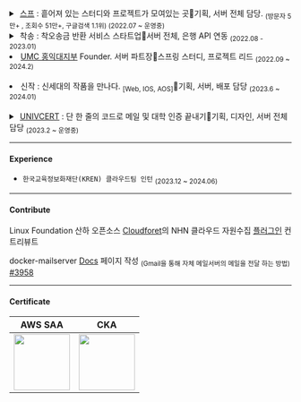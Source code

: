 <details>
 <summary>
         &nbsp;<a href = "https://soup.pw">스프</a> : 흩어져 있는 스터디와 프로젝트가 모여있는 곳🔹기획, 서버 전체 담당.  <sub>(방문자 5만+ , 조회수 51만+, 구글검색 1.1위) (2022.07 ~ 운영중)</sub>
 </summary>
&nbsp;
 
![soup2](https://user-images.githubusercontent.com/94730032/208659106-16f7d859-40e2-4217-832f-5cc04d10e1ff.png)

![image](https://github.com/in-seo/SouP/assets/94730032/d991cc97-f476-4e62-890e-424428a5d489)

</details>


 <details> &nbsp;
     <summary>
          &nbsp;착송 : 착오송금 반환 서비스 스타트업🔹서버 전체, 은행 API 연동  <sub>(2022.08 - 2023.01)  </sub> 
     </summary>
&nbsp;
 <sub> 
  
  [ 금융기관 선정 서비스 '착송' ] <br>
  
  2022 예비창업패키지(정부지원사업) 선정 서비스 <br>
  
  2022 부산은행 썸인큐베이터 7기 선정 서비스 <br>
  
  2022 부산 창업 촉진 사업 액셀러레이팅 선정 기업 <br>
  
  2022 부산 클라우드 엑스포 전시 서비스 <br>
  
  2022 부산 혁신 창업기업 육성 플랫폼(BIGS) 사업 우수 기업 선정 <br>
  
  <a href = "https://n.news.naver.com/article/014/0004938410">출시 기사 링크</a>
  
 </sub> 
 
![회사소개 삽입 이미지 2 (1)](https://user-images.githubusercontent.com/94730032/201576242-11cdfd72-fe51-46df-909d-4e478c0f91f1.svg)

![(figma) 엑스포 벽면 그래픽 디자인_3 (1)](https://user-images.githubusercontent.com/94730032/201576237-71d333ae-26c9-43c3-8f73-c2fc3968b356.svg)


 </details>
 
<li> <a href = "https://github.com/HIUMC"> UMC 홍익대지부</a> Founder.  서버 파트장🔹스프링 스터디, 프로젝트 리드  <sub>(2022.09 ~ 2024.2)  </sub> </li>
&nbsp;
<li> 신작 </a>: 신세대의 작품을 만나다. <sub>[Web, IOS, AOS]</sub>🔹기획, 서버, 배포 담당 <sub>(2023.6 ~ 2024.01) </sub> </li>
&nbsp;
 
 <details> &nbsp;
 <summary>
         &nbsp;<a href = "https://univcert.com">UNIVCERT</a> : 단 한 줄의 코드로 메일 및 대학 인증 끝내기🔹기획, 디자인, 서버 전체 담당 <sub>(2023.2 ~ 운영중)  </sub> 
 </summary>
 
 ## 🐣 초보자를 위한 UnivCert의 라이브러리 배포

자세한 설명은 [해당 사이트](https://univcert.com/)에서도 확인하실 수 있습니다.

💡 build.gradle에 해당 코드 두 줄 추가

```
repositories{
  ...
  maven {url 'https://jitpack.io'}
}

dependencies{
  ...
  implementation 'com.github.in-seo:univcert:master-SNAPSHOT'
  ...
}
```

✉ 이용자 메일 인증 시작 (인증코드 발송)

**`UnivCert.certify("key", "email", "univName", univ_check(bool));`**

- -> 하단 json 형태로 자동 변환 및 http 전송 POST([univcert.com/api/v1/certify](http://univcert.com/api/v1/certify))

```
{
  “key” : “부여받은 API KEY”,
  "email” : “abc@mail.hongik.ac.kr”,
  “univName” : “홍익대학교”,
  “univ_check” : true
	(true라면 해당 대학 재학 여부, false라면 메일 소유자 인증만)
}
```

✅ 이용자 메일에 발송된 코드를 전달 받아 인증 받기

**`UnivCert.certifyCode("key", "email", "univName", 인증코드(int));`**

- -> 하단 형태로 자동 변환 및 http 전송 POST([univcert.com/api/v1/certifycode](http://univcert.com/api/v1/certifycode))

```
{
  “key” : “부여받은 API KEY”
  “email” : "abc@mail.hongik.ac.kr”,
  “univName” : “홍익대학교”,
  “code” : 3816
}
```

🆗 응답 성공 시 인증 끝 !
 
 </details>

<hr>

<h4> Experience </h4>

- `한국교육정보화재단(KREN) 클라우드팀 인턴`  <sub>(2023.12 ~ 2024.06)</sub>

<hr>

<h4> Contribute </h4>

Linux Foundation 산하 오픈소스 <a href = "https://github.com/cloudforet-io">Cloudforet</a>의 NHN 클라우드 자원수집 <a href = "https://github.com/cloudforet-io/plugin-nhncloud-inven-collector/pulls/in-seo">플러그인</a> 컨트리뷰트

docker-mailserver  <a href= "https://docker-mailserver.github.io/docker-mailserver/edge/config/advanced/mail-forwarding/gmail-smtp/">Docs</a> 페이지 작성 <sub>(Gmail을 통해 자체 메일서버의 메일을 전달 하는 방법)</sub>  <a href = "https://github.com/docker-mailserver/docker-mailserver/pull/3958">#3958</a>

<hr>


<h4> Certificate </h4>

| AWS SAA | CKA |
|------------------------|----------------------|
| <div style="text-align: center;">  <a href="https://www.credly.com/badges/347fb739-0fff-486d-be98-7410530f8943/public_url"><img src="https://images.credly.com/size/220x220/images/0e284c3f-5164-4b21-8660-0d84737941bc/image.png" width="100"></a></div> | <div style="text-align: center;">  <a href="https://www.credly.com/badges/a5317501-46b5-40d0-9177-91cebf17f288/public_url"><img src="https://images.credly.com/size/220x220/images/8b8ed108-e77d-4396-ac59-2504583b9d54/cka_from_cncfsite__281_29.png" width="100"></a></div> |


